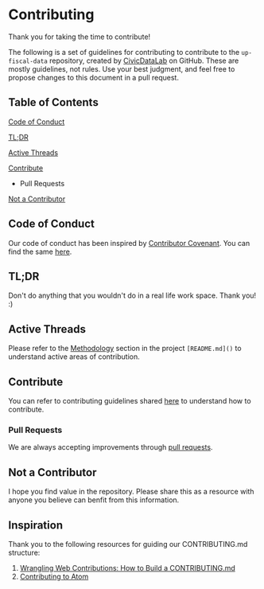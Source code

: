 # Contributing

Thank you for taking the time to contribute!

The following is a set of guidelines for contributing to contribute to the `up-fiscal-data` repository, created by [CivicDataLab](https://github.com/CivicDataLab) on GitHub. These are mostly guidelines, not rules. Use your best judgment, and feel free to propose changes to this document in a pull request.

## Table of Contents

[Code of Conduct](https://github.com/CivicDataLab/up-fiscal-data/blob/master/docs/CONTRIBUTING.md#code-of-conduct)

[TL;DR](https://github.com/CivicDataLab/up-fiscal-data/blob/master/docs/CONTRIBUTING.md#tldr)

[Active Threads](https://github.com/CivicDataLab/up-fiscal-data/blob/master/docs/CONTRIBUTING.md#active-threads)

[Contribute](https://github.com/CivicDataLab/up-fiscal-data/blob/master/docs/CONTRIBUTING.md#contribute)
- Pull Requests

[Not a Contributor](https://github.com/CivicDataLab/up-fiscal-data/blob/master/docs/CONTRIBUTING.md#not-a-contributor)

## Code of Conduct

Our code of conduct has been inspired by [Contributor Covenant](https://www.contributor-covenant.org/). You can find the same [here]().

## TL;DR

Don't do anything that you wouldn't do in a real life work space. Thank you! :)

## Active Threads

Please refer to the [Methodology]() section in the project `[README.md]()` to understand active areas of contribution.

## Contribute

You can refer to contributing guidelines shared [here]() to understand how to contribute.

### Pull Requests

We are always accepting improvements through [pull requests](https://docs.github.com/en/github/collaborating-with-issues-and-pull-requests/about-pull-requests).

## Not a Contributor

I hope you find value in the repository. Please share this as a resource with anyone you believe can benfit from this information.

## Inspiration

Thank you to the following resources for guiding our CONTRIBUTING.md structure:

1. [Wrangling Web Contributions: How to Build a CONTRIBUTING.md](https://mozillascience.github.io/working-open-workshop/contributing/)
2. [Contributing to Atom](https://github.com/atom/atom/blob/master/CONTRIBUTING.md)
